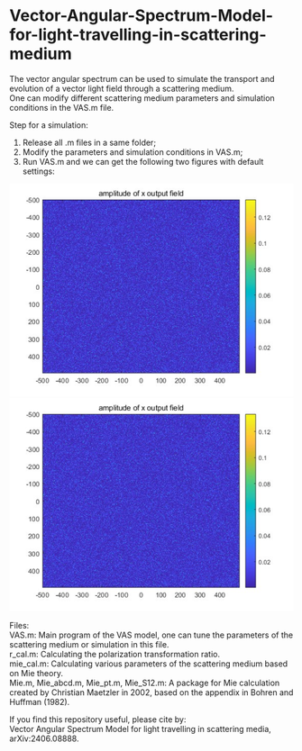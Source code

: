 # Vector-Angular-Spectrum-Model-for-light-travelling-in-scattering-medium
The vector angular spectrum can be used to simulate the transport and evolution of a vector light field through a scattering medium.  
One can modify different scattering medium parameters and simulation conditions in the VAS.m file.

Step for a simulation:  
1. Release all .m files in a same folder;
2. Modify the parameters and simulation conditions in VAS.m;
3. Run VAS.m and we can get the following two figures with default settings:

![image1](1.jpg)    ![image1](1.jpg)

Files:  
VAS.m: Main program of the VAS model, one can tune the parameters of the scattering medium or simulation in this file.  
r_cal.m: Calculating the polarization transformation ratio.  
mie_cal.m: Calculating various parameters of the scattering medium based on Mie theory.  
Mie.m, Mie_abcd.m, Mie_pt.m, Mie_S12.m: A package for Mie calculation created by Christian Maetzler in 2002, based on the appendix in Bohren and Huffman (1982).  

If you find this repository useful, please cite by:  
Vector Angular Spectrum Model for light travelling in scattering media, arXiv:2406.08888.

